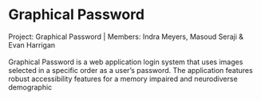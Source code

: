# Graphical Password
Project: Graphical Password | Members: Indra Meyers, Masoud Seraji & Evan Harrigan
<br><br>
Graphical Password is a web application login system that uses images selected in a specific order as a user’s password. The application features robust accessibility features for a memory impaired and neurodiverse demographic
